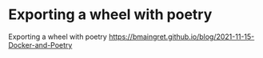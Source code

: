 # Exporting a wheel with poetry
Exporting a wheel with poetry https://bmaingret.github.io/blog/2021-11-15-Docker-and-Poetry
